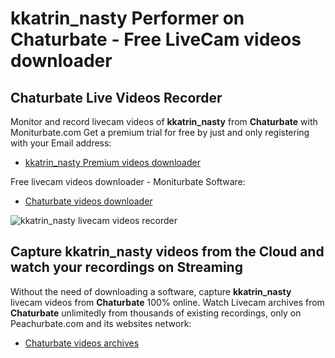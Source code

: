 # kkatrin_nasty Performer on Chaturbate - Free LiveCam videos downloader

## Chaturbate Live Videos Recorder

Monitor and record livecam videos of **kkatrin_nasty** from **Chaturbate** with Moniturbate.com
Get a premium trial for free by just and only registering with your Email address:
* [kkatrin_nasty Premium videos downloader](https://moniturbate.com/request-demo-licence-key.html)

Free livecam videos downloader - Moniturbate Software:
* [Chaturbate videos downloader](https://moniturbate.com/moniturbate-download-software.html)

![kkatrin_nasty livecam videos recorder](https://peachurnet.com/templates/moniturbate-software.png)


## Capture kkatrin_nasty videos from the Cloud and watch your recordings on Streaming

Without the need of downloading a software, capture **kkatrin_nasty** livecam videos from **Chaturbate** 100% online.
Watch Livecam archives from **Chaturbate** unlimitedly from thousands of existing recordings, only on Peachurbate.com and its websites network:
* [Chaturbate videos archives](https://peachurnet.com/)